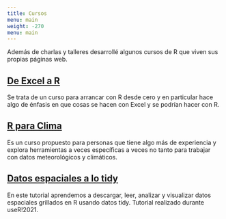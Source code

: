 ```yaml
---
title: Cursos
menu: main
weight: -270
menu: main
---
```


Además de charlas y talleres desarrollé algunos cursos de R que viven sus propias páginas web.

## [De Excel a R](https://paocorrales.github.io/deExcelaR)

Se trata de un curso para arrancar con R desde cero y en particular hace algo de énfasis en que cosas se hacen con Excel y se podrían hacer con R.

## [R para Clima](https://eliocamp.github.io/r-clima/)

Es un curso propuesto para personas que tiene algo más de experiencia y explora herramientas a veces específicas a veces no tanto para trabajar con datos meteorológicos y climáticos. 

## [Datos espaciales a lo tidy](https://eliocamp.github.io/espaciales-tidy-tutorial/)

En este tutorial aprendemos a descargar, leer, analizar y visualizar datos espaciales grillados en R usando datos tidy. Tutorial realizado durante useR!2021.